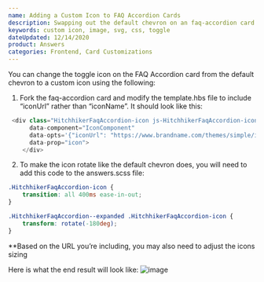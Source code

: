 ```yaml
---
name: Adding a Custom Icon to FAQ Accordion Cards
description: Swapping out the default chevron on an faq-accordion card by using an icon URL 
keywords: custom icon, image, svg, css, toggle
dateUpdated: 12/14/2020
product: Answers
categories: Frontend, Card Customizations
---
```


You can change the toggle icon on the FAQ Accordion card from the default chevron to a custom icon using the following:

1.	Fork the faq-accordion card and modify the template.hbs file to include “iconUrl” rather than “iconName”. It should look like this:

```js
 <div class="HitchhikerFaqAccordion-icon js-HitchhikerFaqAccordion-icon{{#if card.isExpanded}} HitchhikerFaqAccordion-icon--expanded{{/if}}"
      data-component="IconComponent"
      data-opts='{"iconUrl": "https://www.brandname.com/themes/simple/images/arrow-down.svg"}'
      data-prop="icon">
    </div>
```

2.	To make the icon rotate like the default chevron does, you will need to add this code to the answers.scss file:

```css
.HitchhikerFaqAccordion-icon {
    transition: all 400ms ease-in-out;
}    

.HitchhikerFaqAccordion--expanded .HitchhikerFaqAccordion-icon {
    transform: rotate(-180deg);
}
```
**Based on the URL you’re including, you may also need to adjust the icons sizing

Here is what the end result will look like: 
![image](https://aws1.discourse-cdn.com/turtlehead/original/2X/d/d9be3baacb6d207dbccdd837983435eb6698a507.gif) 
